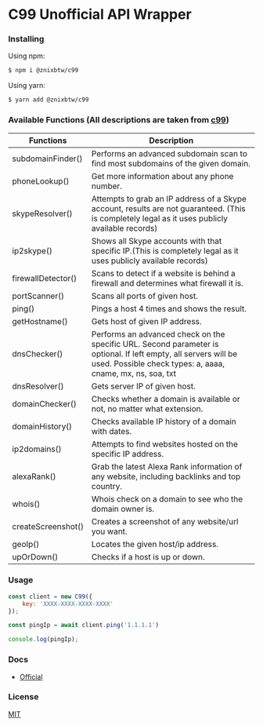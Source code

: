 # C99 Unofficial API Wrapper

### Installing
Using npm:

```bash
$ npm i @znixbtw/c99
```

Using yarn:

```bash
$ yarn add @znixbtw/c99
```

### Available Functions (All descriptions are taken from [c99](https://api.c99.nl/))
| Functions          | Description                                                                                                                                                                   |
|--------------------|-------------------------------------------------------------------------------------------------------------------------------------------------------------------------------|
| subdomainFinder()  | Performs an advanced subdomain scan to find most subdomains of the given domain.                                                                                              |
| phoneLookup()      | Get more information about any phone number.                                                                                                                                  |
| skypeResolver()    | Attempts to grab an IP address of a Skype account, results are not guaranteed. (This is completely legal as it uses publicly available records)                               |
| ip2skype()         | Shows all Skype accounts with that specific IP.(This is completely legal as it uses publicly available records)                                                               |
| firewallDetector() | Scans to detect if a website is behind a firewall and determines what firewall it is.                                                                                         |
| portScanner()      | Scans all ports of given host.                                                                                                                                                |
| ping()             | Pings a host 4 times and shows the result.                                                                                                                                    |
| getHostname()      | Gets host of given IP address.                                                                                                                                                |
| dnsChecker()       | Performs an advanced check on the specific URL. Second parameter is optional. If left empty, all servers will be used. Possible check types: a, aaaa, cname, mx, ns, soa, txt |
| dnsResolver()      | Gets server IP of given host.                                                                                                                                                 |
| domainChecker()    | Checks whether a domain is available or not, no matter what extension.                                                                                                        |
| domainHistory()    | Checks available IP history of a domain with dates.                                                                                                                           |
| ip2domains()       | Attempts to find websites hosted on the specific IP address.                                                                                                                  |
| alexaRank()        | Grab the latest Alexa Rank information of any website, including backlinks and top country.                                                                                   |
| whois()            | Whois check on a domain to see who the domain owner is.                                                                                                                       |
| createScreenshot() | Creates a screenshot of any website/url you want.                                                                                                                             |
| geoIp()            | Locates the given host/ip address.                                                                                                                                            |
| upOrDown()         | Checks if a host is up or down.                                                                                                                                               |

### Usage
```js
const client = new C99({
	key: 'XXXX-XXXX-XXXX-XXXX'
});

const pingIp = await client.ping('1.1.1.1')

console.log(pingIp);
```

### Docs
* [Official](https://api.c99.nl/)

### License
[MIT](LICENSE)
